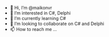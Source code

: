 - 👋 Hi, I’m @maikonvr
- 👀 I’m interested in C#, Delphi
- 🌱 I’m currently learning C#
- 💞️ I’m looking to collaborate on C# and Delphi
- 📫 How to reach me ...

<!---
maikonvr/maikonvr is a ✨ special ✨ repository because its `README.md` (this file) appears on your GitHub profile.
You can click the Preview link to take a look at your changes.
--->
